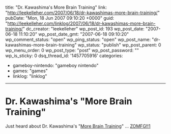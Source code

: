 title: "Dr. Kawashima's More Brain Training"
link: "http://leekelleher.com/2007/06/18/dr-kawashimas-more-brain-training/"
pubDate: "Mon, 18 Jun 2007 09:10:20 +0000"
guid: "http://leekelleher.com/linklog/2007/06/18/dr-kawashimas-more-brain-training/"
dc_creator: "leekelleher"
wp_post_id: 193
wp_post_date: "2007-06-18 11:10:20"
wp_post_date_gmt: "2007-06-18 09:10:20"
wp_comment_status: "open"
wp_ping_status: "open"
wp_post_name: "dr-kawashimas-more-brain-training"
wp_status: "publish"
wp_post_parent: 0
wp_menu_order: 0
wp_post_type: "post"
wp_post_password: ""
wp_is_sticky: 0
dsq_thread_id: '1457705916'
categories:
  - gameboy-nintendo: "gameboy nintendo"
  - games: "games"
  - linklog: "linklog"

---

# Dr. Kawashima's "More Brain Training"

Just heard about Dr. Kawashima's "<a href="http://www.touchgenerations.com/enGB/games/more_brain_training/overview_MBT.php">More Brain Training</a>" ... <a href="http://www.urbandictionary.com/define.php?term=zomfg">ZOMFG!!1</a>
